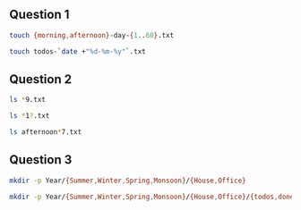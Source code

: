 ## Question 1

```bash
touch {morning,afternoon}-day-{1..60}.txt
```

```bash
touch todos-`date +"%d-%m-%y"`.txt
```


## Question 2

```bash
ls *9.txt
```

```bash
ls *1?.txt
```

```bash
ls afternoon*7.txt
```


## Question 3

```bash
mkdir -p Year/{Summer,Winter,Spring,Monsoon}/{House,Office}
```

```bash
mkdir -p Year/{Summer,Winter,Spring,Monsoon}/{House,Office}/{todos,done}.txt
```